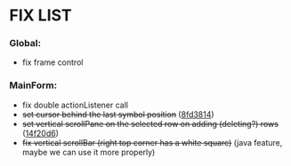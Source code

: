 # FIX LIST

### Global:
- fix frame control

### MainForm:
- fix double actionListener call
- ~~set cursor behind the last symbol position~~ ([8fd3814](https://github.com/benchdoos/PasswordStorrager/commit/8fd3814ac45482907009b0108b3d5a5b1de82fe3))
- ~~set vertical scrollPane on the selected row on adding (deleting?) rows~~ ([14f20d6](https://github.com/benchdoos/PasswordStorrager/commit/14f20d6b21b2d10c9db1d52b0d326291700c4e8b))
- ~~fix vertical scrollBar (right top corner has a white square)~~ (java feature, maybe we can use it more properly)

